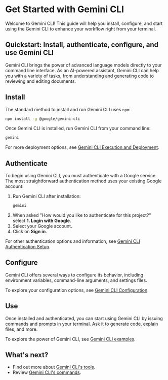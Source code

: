 # Get Started with Gemini CLI

Welcome to Gemini CLI! This guide will help you install, configure, and start using the Gemini CLI to enhance your workflow right from your terminal.

## Quickstart: Install, authenticate, configure, and use Gemini CLI

Gemini CLI brings the power of advanced language models directly to your command line interface. As an AI-powered assistant, Gemini CLI can help you with a variety of tasks, from understanding and generating code to reviewing and editing documents.

## Install

The standard method to install and run Gemini CLI uses `npm`:

```bash
npm install -g @google/gemini-cli
```

Once Gemini CLI is installed, run Gemini CLI from your command line:

```bash
gemini
```

For more deployment options, see [Gemini CLI Execution and Deployment](./deployment.md).

## Authenticate

To begin using Gemini CLI, you must authenticate with a Google service. The most straightforward authentication method uses your existing Google account:

1. Run Gemini CLI after installation:
   ```bash
   gemini
   ```
2. When asked "How would you like to authenticate for this project?" select **1. Login with Google**.
3. Select your Google account.
4. Click on **Sign in**.

For other authentication options and information, see [Gemini CLI Authentication Setup](./authentication.md).

## Configure

Gemini CLI offers several ways to configure its behavior, including environment variables, command-line arguments, and settings files.

To explore your configuration options, see [Gemini CLI Configuration](./configuration.md).

## Use

Once installed and authenticated, you can start using Gemini CLI by issuing commands and prompts in your terminal. Ask it to generate code, explain files, and more.

To explore the power of Gemini CLI, see [Gemini CLI examples](./examples.md).

## What's next?

- Find out more about [Gemini CLI's tools](../tools/index.md).
- Review [Gemini CLI's commands](../cli/commands.md).
